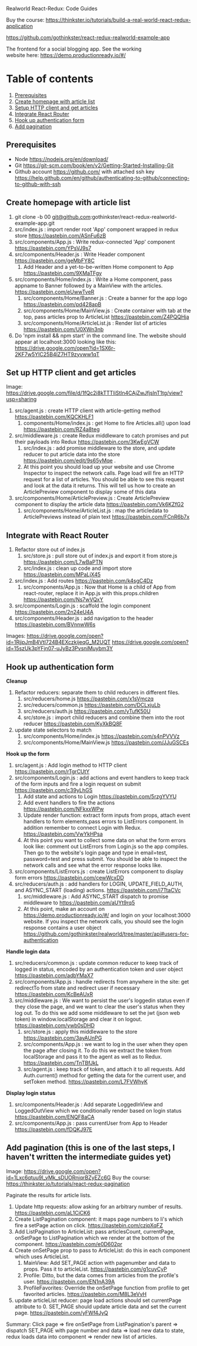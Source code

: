 Realworld React-Redux: Code Guides

Buy the course: https://thinkster.io/tutorials/build-a-real-world-react-redux-application

https://github.com/gothinkster/react-redux-realworld-example-app

The frontend for a social blogging app. See the working website here: https://demo.productionready.io/#/


# Table of contents
1. [Prerequisites](#prereqs)
1. [Create homepage with article list](#articlelist)
1. [Setup HTTP client and get articles](#http)
1. [Integrate React Router](#router)
1. [Hook up authentication form](#auth)
1. [Add pagination](#pagination)

## Prerequisites <a name="prereqs"></a>
- Node https://nodejs.org/en/download/
- Git https://git-scm.com/book/en/v2/Getting-Started-Installing-Git
- Github account https://github.com/ with attached ssh key https://help.github.com/en/github/authenticating-to-github/connecting-to-github-with-ssh

## Create homepage with article list <a name="articlelist"></a>
1. git clone -b 00 git@github.com:gothinkster/react-redux-realworld-example-app.git
1. src/index.js : import render root 'App' component wrapped in redux store https://pastebin.com/ASnFu6zB
1. src/components/App.js : Write redux-connected 'App' component https://pastebin.com/YPsVJ9s7
1. src/components/Header.js : Write Header component https://pastebin.com/geMbFY8C
    1. Add Header and a yet-to-be-written Home component to App https://pastebin.com/9XMaTFgy
1. src/components/Home/index.js : Write a Home component, pass appname to Banner followed by a MainView with the articles. https://pastebin.com/eUwwTveR
    1. src/components/Home/Banner.js : Create a banner for the app logo https://pastebin.com/pd428apB
    2. src/components/Home/MainView.js : Create container with tab at the top, pass articles prop to ArticleList https://pastebin.com/Z4PQQHja
    3. src/components/Home/ArticleList.js : Render list of articles https://pastebin.com/U0XWn3nb
1. Do 'npm install && npm start' in the command line. The website should appear at localhost:3000 looking like this: https://drive.google.com/open?id=1SX6r-2KF7w5YIC25B4lZ7HT9zyvww1qT

## Set up HTTP client and get articles <a name="http"></a>
Image: https://drive.google.com/file/d/1fQc2i8kTTTIiStln4CAjZwJfjslnT1tg/view?usp=sharing

1. src/agent.js : create HTTP client with article-getting method https://pastebin.com/KQCKHLF1
    1. components/Home/index.js : get Home to fire Articles.all() upon load https://pastebin.com/RZ4a8teg
1. src/middleware.js : create Redux middleware to catch promises and put their payloads into Redux https://pastebin.com/3KwEgVCW
    1. src/index.js : add promise middleware to the store, and update reducer to put article data into the store https://pastebin.com/edit/9s65yMqe .
    2. At this point you should load up your website and use Chrome Inspector to inspect the network calls. Page load will fire an HTTP request for a list of articles. You should be able to see this request and look at the data it returns. This will tell us how to create an ArticlePreview component to display some of this data
1. src/components/Home/ArticlePreview.js : Create ArticlePreview component to display the article data https://pastebin.com/Vk6KZfG2
    1. src/components/Home/ArticleList.js : map the articledata to ArticlePreviews instead of plain text https://pastebin.com/FCnR6b7x

## Integrate with React Router <a name="router"></a>
1. Refactor store out of index.js
    1. src/store.js : pull store out of index.js and export it from store.js https://pastebin.com/L7wBaPTN
    2. src/index.js : clean up code and import store https://pastebin.com/MPaLjX45
1. src/index.js : Add routes https://pastebin.com/k4sgC4Dz
    1. src/components/App.js : Now that Home is a child of App from react-router, replace it in App.js with this.props.children https://pastebin.com/Ns7wVQxY
1. src/components/Login.js : scaffold the login component https://pastebin.com/2n24eU4A
1. src/components/Header.js : add navigation to the header https://pastebin.com/BVnnwW6s

Images: https://drive.google.com/open?id=1RjjpJmB4VtI724B4EXczkijeqG_M2UQT https://drive.google.com/open?id=15szUk3pYFjn07-uJyBz3PvsniMuybm3Y

## Hook up authentication form <a name="auth"></a>

**Cleanup**

1. Refactor reducers: separate them to child reducers in different files.
    1. src/reducers/home.js https://pastebin.com/x1sVmczq
    2. src/reducers/common.js https://pastebin.com/DCLxjuLb
    3. src/reducers/auth.js https://pastebin.com/yTufK50U
    4. src/store.js : import child reducers and combine them into the root reducer https://pastebin.com/KyXkBQ8F
1. update state selectors to match
    1. src/components/Home/index.js https://pastebin.com/s4nPVVVz
    2. src/components/Home/MainView.js https://pastebin.com/JJuGSCEs

**Hook up the form**

1. src/agent.js : Add login method to HTTP client https://pastebin.com/rTgrCUtY
1. src/components/Login.js : add actions and event handlers to keep track of the form inputs and fire a login request on submit https://pastebin.com/c39yLhGS
    1. Add state and actions to Login https://pastebin.com/5rzgYVYU
    2. Add event handlers to fire the actions https://pastebin.com/NFkxxWPw
    3. Update render function: extract form inputs from props, attach event handlers to form elements,pass errors to ListErrors component. In addition remember to connect Login with Redux. https://pastebin.com/VwYkHPsa
    4. At this point you want to collect some data on what the form errors look like: comment out ListErrors from Login.js so the app compiles. Then go to the website's login page and type in email=test, password=test and press submit. You should be able to inspect the network calls and see what the error response looks like.
1. src/components/ListErrors.js : create ListErrors component to display form errors https://pastebin.com/cewWcxDD
1. src/reducers/auth.js : add handlers for LOGIN, UPDATE_FIELD_AUTH, and ASYNC_START (loading) actions. https://pastebin.com/i7TtaCVc
    1. src/middleware.js : Add ASYNC_START dispatch to promise middleware to https://pastebin.com/aUYt9rq5
    2. At this point, make an account on https://demo.productionready.io/#/ and login on your localhost:3000 website. If you inspect the network calls, you should see the login response contains a user object https://github.com/gothinkster/realworld/tree/master/api#users-for-authentication

**Handle login data**

1. src/reducers/common.js : update common reducer to keep track of logged in status, encoded by an authentication token and user object https://pastebin.com/adbYMaX7
1. src/components/App.js : handle redirects from anywhere in the site: get redirectTo from state and redirect user if necessary https://pastebin.com/KcBeAUxR
1. src/middleware.js : We want to persist the user's loggedin status even if they close the page, and we want to clear the user's status when they log out. To do this we add some middleware to set the jwt (json web token) in window.localStorage and clear it on logout. https://pastebin.com/ywb0sDHD
    1. src/store.js : apply this middleware to the store https://pastebin.com/3ayAUnPG
    2. src/components/App.js : we want to log in the user when they open the page after closing it. To do this we extract the token from localStorage and pass it to the agent as well as to Redux. https://pastebin.com/TnTBfJkL
    3. src/agent.js : keep track of token, and attach it to all requests. Add Auth.current() method for getting the data for the current user, and setToken method. https://pastebin.com/L7FVWhyK

**Display login status**

1. src/components/Header.js : Add separate LoggedInView and LoggedOutView which we conditionally render based on login status https://pastebin.com/ENQF8aCA
1. src/components/App.js : pass currentUser from App to Header https://pastebin.com/fDQKJ97E

## Add pagination (this is one of the last steps, I haven't written the intermediate guides yet) <a name="pagination"></a>
Image: https://drive.google.com/open?id=1Lxc6qtuu9I_vMk_sDUORnjqrBZyEZc6G
Buy the course: https://thinkster.io/tutorials/react-redux-pagination

Paginate the results for article lists.
1. Update http requests: allow asking for an arbitrary number of results. https://pastebin.com/aL1CiCK6
1. Create ListPagination component: it maps page numbers to li's which fire a setPage action on click. https://pastebin.com/czjpXqFZ
1. Add ListPagination to ArticleList: pass articlesCount, currentPage, onSetPage to ListPagination which we render at the bottom of the component. https://pastebin.com/e0D602pr
1. Create onSetPage prop to pass to ArticleList: do this in each component which uses ArticleList.
    1. MainView: Add SET_PAGE action with pagenumber and data to props. Pass it to articleList. https://pastebin.com/g1cuyCyP
    2. Profile: Ditto, but the data comes from articles from the profile's user. https://pastebin.com/EN1nA39A
    3. ProfileFavorites: Override the onSetPage function from profile to get favorited articles. https://pastebin.com/M8L3eVvH
1. update articleList reducer: page load actions should set currentPage attribute to 0. SET_PAGE should update article data and set the current page. https://pastebin.com/yFWf4JyQ

Summary: Click page => fire onSetPage from ListPagination's parent => dispatch SET_PAGE with page number and data => load new data to state, redux loads data into component => render new list of articles.
